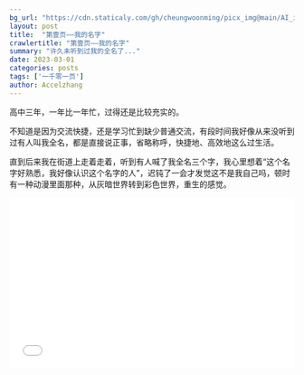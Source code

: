 ```yaml
---
bg_url: "https://cdn.staticaly.com/gh/cheungwoonming/picx_img@main/AI_img/AI-image-006.png"
layout: post
title:  "第壹页——我的名字"
crawlertitle: "第壹页——我的名字"
summary: "许久未听到过我的全名了..."
date: 2023-03-01
categories: posts
tags: ['一千零一页']
author: Accelzhang
---
```


高中三年，一年比一年忙，过得还是比较充实的。

不知道是因为交流快捷，还是学习忙到缺少普通交流，有段时间我好像从来没听到过有人叫我全名，都是直接说正事，省略称呼，快捷地、高效地这么过生活。

直到后来我在街道上走着走着，听到有人喊了我全名三个字，我心里想着“这个名字好熟悉，我好像认识这个名字的人”，迟钝了一会才发觉这不是我自己吗，顿时有一种动漫里面那种，从灰暗世界转到彩色世界，重生的感觉。

<div style="position: relative; padding: 30% 45%;">
<iframe style="position: absolute; width: 100%; height: 100%; left: 0; top: 0;"  src="//player.bilibili.com/player.html?aid=338253506&bvid=BV1hR4y1M7hB&cid=487395549&page=1" scrolling="no" border="0" frameborder="no" framespacing="0" allowfullscreen="true"> </iframe>
</div>

